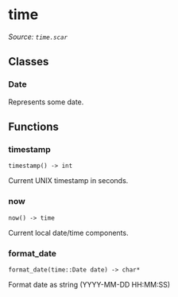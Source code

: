 # time

*Source: `time.scar`*

## Classes

### Date

Represents some date.


## Functions

### timestamp

`timestamp() -> int`

Current UNIX timestamp in seconds.

### now

`now() -> time`

Current local date/time components.

### format_date

`format_date(time::Date date) -> char*`

Format date as string (YYYY-MM-DD HH:MM:SS)

